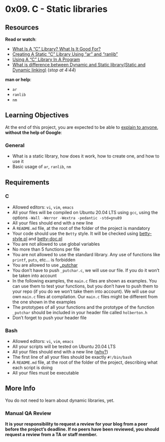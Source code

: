 <h1 class="gap">0x09. C - Static libraries</h1><div class="gap" id="project-description">
<h2>Resources</h2>
<p><strong>Read or watch</strong>:</p>
<ul>
<li><a href="/rltoken/4Dki8HiSS6QBDwsznMbXFA" target="_blank" title='What Is A "C" Library? What Is It Good For?'>What Is A “C” Library? What Is It Good For?</a> </li>
<li><a href="/rltoken/4Dki8HiSS6QBDwsznMbXFA" target="_blank" title='Creating A Static "C" Library Using "ar" and "ranlib"'>Creating A Static “C” Library Using “ar” and “ranlib”</a> </li>
<li><a href="/rltoken/4Dki8HiSS6QBDwsznMbXFA" target="_blank" title='Using A "C" Library In A Program'>Using A “C” Library In A Program</a> </li>
<li><a href="/rltoken/wC9HCOvJwa_Co1nZuL4QMA" target="_blank" title="What is difference between Dynamic and Static library(Static and Dynamic linking)">What is difference between Dynamic and Static library(Static and Dynamic linking)</a> (<em>stop at 4:44</em>)</li>
</ul>
<p><strong>man or help</strong>:</p>
<ul>
<li><code>ar</code></li>
<li><code>ranlib</code></li>
<li><code>nm</code></li>
</ul>
<h2>Learning Objectives</h2>
<p>At the end of this project, you are expected to be able to <a href="/rltoken/9pxXHdbXznA4SYhiXG08MA" target="_blank" title="explain to anyone">explain to anyone</a>, <strong>without the help of Google</strong>:</p>
<h3>General</h3>
<ul>
<li>What is a static library, how does it work, how to create one, and how to use it</li>
<li>Basic usage of <code>ar</code>, <code>ranlib</code>, <code>nm</code></li>
</ul>
<h2>Requirements</h2>
<h3>C</h3>
<ul>
<li>Allowed editors: <code>vi</code>, <code>vim</code>, <code>emacs</code></li>
<li>All your files will be compiled on Ubuntu 20.04 LTS using <code>gcc</code>, using the options <code>-Wall -Werror -Wextra -pedantic -std=gnu89</code></li>
<li>All your files should end with a new line</li>
<li>A <code>README.md</code> file, at the root of the folder of the project is mandatory</li>
<li>Your code should use the <code>Betty</code> style. It will be checked using <a href="https://github.com/holbertonschool/Betty/blob/master/betty-style.pl" target="_blank" title="betty-style.pl">betty-style.pl</a> and <a href="https://github.com/holbertonschool/Betty/blob/master/betty-doc.pl" target="_blank" title="betty-doc.pl">betty-doc.pl</a></li>
<li>You are not allowed to use global variables</li>
<li>No more than 5 functions per file</li>
<li>You are not allowed to use the standard library. Any use of functions like <code>printf</code>, <code>puts</code>, etc… is forbidden</li>
<li>You are allowed to use <a href="https://github.com/holbertonschool/_putchar.c/blob/master/_putchar.c" target="_blank" title="_putchar">_putchar</a></li>
<li>You don’t have to push <code>_putchar.c</code>, we will use our file. If you do it won’t be taken into account</li>
<li>In the following examples, the <code>main.c</code> files are shown as examples. You can use them to test your functions, but you don’t have to push them to your repo (if you do we won’t take them into account). We will use our own <code>main.c</code> files at compilation. Our <code>main.c</code> files might be different from the one shown in the examples</li>
<li>The prototypes of all your functions and the prototype of the function <code>_putchar</code> should be included in your header file called <code>holberton.h</code></li>
<li>Don’t forget to push your header file</li>
</ul>
<h3>Bash</h3>
<ul>
<li>Allowed editors: <code>vi</code>, <code>vim</code>, <code>emacs</code></li>
<li>All your scripts will be tested on Ubuntu 20.04 LTS</li>
<li>All your files should end with a new line (<a href="http://unix.stackexchange.com/questions/18743/whats-the-point-in-adding-a-new-line-to-the-end-of-a-file/18789">why?</a>)</li>
<li>The first line of all your files should be exactly <code>#!/bin/bash</code></li>
<li>A <code>README.md</code> file, at the root of the folder of the project, describing what each script is doing</li>
<li>All your files must be executable</li>
</ul>
<h2>More Info</h2>
<p>You do not need to learn about dynamic libraries, yet.</p>
<h3>Manual QA Review</h3>
<p><strong>It is your responsibility to request a review for your blog from a peer before the project’s deadline. If no peers have been reviewed, you should request a review from a TA or staff member.</strong></p>
</div>